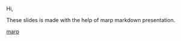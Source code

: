Hi,

These slides is made with the help of marp markdown presentation.

[marp](https://marpit.marp.app)

